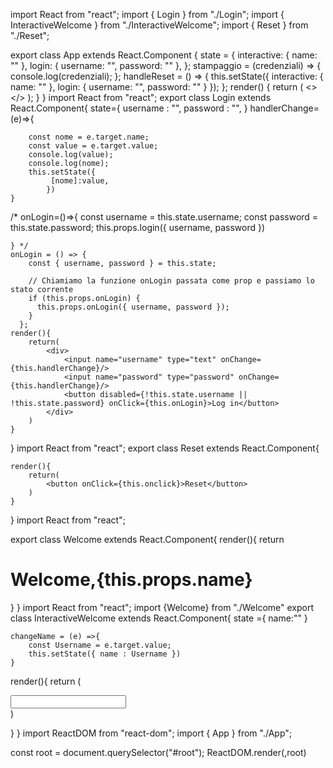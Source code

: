 import React from "react";
import { Login } from "./Login";
import { InteractiveWelcome } from "./InteractiveWelcome";
import { Reset } from "./Reset";

export class App extends React.Component {
  state = {
    interactive: { name: "" },
    login: { username: "", password: "" },
  };
  stampaggio = (credenziali) => {
    console.log(credenziali);
  };
  handleReset = () => {
    this.setState({
        interactive: { name: "" },
        login: { username: "", password: "" }
    });
};
  render() {
    return (
      <>
        <InteractiveWelcome />
        <Login onLogin={this.stampaggio} />
        <Reset onClick={this.handleReset} />
      </>
    );
  }
}
import React from "react";
export class Login extends React.Component{
    state={
        username : "",
        password : "",
    }
    handlerChange=(e)=>{
        
        const nome = e.target.name;
        const value = e.target.value;
        console.log(value);
        console.log(nome);
        this.setState({
             [nome]:value,
            })
    }
   /*  onLogin=()=>{
        const username = this.state.username;
        const password = this.state.password;
        this.props.login({ username, password })
    
    } */
    onLogin = () => {
        const { username, password } = this.state;
    
        // Chiamiamo la funzione onLogin passata come prop e passiamo lo stato corrente
        if (this.props.onLogin) {
          this.props.onLogin({ username, password });
        }
      };
    render(){
        return(
            <div>
                <input name="username" type="text" onChange={this.handlerChange}/>
                <input name="password" type="password" onChange={this.handlerChange}/>
                <button disabled={!this.state.username || !this.state.password} onClick={this.onLogin}>Log in</button>
            </div>
        )
    }
}
import React from "react";
export class Reset extends React.Component{
    
    render(){
        return(
            <button onClick={this.onclick}>Reset</button>
        )
    }
}
import React from "react";

export class Welcome extends React.Component{
    render(){
        return <h1>Welcome,{this.props.name}</h1>
    }
}
import React from "react";
import {Welcome} from "./Welcome"
export class InteractiveWelcome extends React.Component{
    state ={
        name:""
    }

    changeName = (e) =>{
        const Username = e.target.value;
        this.setState({ name : Username })
    }

   render(){
    return (
        <div>
            <input type="text" onChange={this.changeName}/>
            <Welcome name={this.state.name}/>
        </div>)
    
   }
}
import ReactDOM from "react-dom";
import { App } from "./App";

const root = document.querySelector("#root");
ReactDOM.render(<App/>,root)
